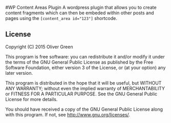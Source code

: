 #WP Content Areas Plugin
A wordpress plugin that allows you to create content fragments which can then be embeded within other posts and pages using the `[content_area id="123"]` shortcode.

## License
Copyright (C) 2015 Oliver Green

This program is free software: you can redistribute it and/or modify    it under the terms of the GNU General Public License as published by the Free Software Foundation, either version 3 of the License, or (at your option) any later version.

This program is distributed in the hope that it will be useful, but WITHOUT ANY WARRANTY; without even the implied warranty of MERCHANTABILITY or FITNESS FOR A PARTICULAR PURPOSE.  See the GNU General Public License for more details.

You should have received a copy of the GNU General Public License along with this program.  If not, see <http://www.gnu.org/licenses/>.